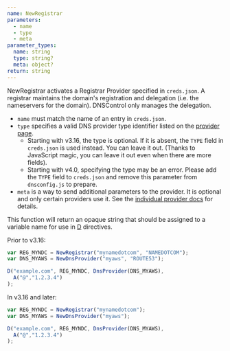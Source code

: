 ```yaml
---
name: NewRegistrar
parameters:
  - name
  - type
  - meta
parameter_types:
  name: string
  type: string?
  meta: object?
return: string
---
```


NewRegistrar activates a Registrar Provider specified in `creds.json`.
A registrar maintains the domain's registration and delegation (i.e. the
nameservers for the domain).  DNSControl only manages the delegation.

* `name` must match the name of an entry in `creds.json`.
* `type` specifies a valid DNS provider type identifier listed on the [provider page](../../provider-list.md).
  * Starting with v3.16, the type is optional. If it is absent, the `TYPE` field in `creds.json` is used instead. You can leave it out. (Thanks to JavaScript magic, you can leave it out even when there are more fields).
  * Starting with v4.0, specifying the type may be an error. Please add the `TYPE` field to `creds.json` and remove this parameter from `dnsconfig.js` to prepare.
* `meta` is a way to send additional parameters to the provider.  It is optional and only certain providers use it.  See the [individual provider docs](../../provider-list.md) for details.

This function will return an opaque string that should be assigned to a variable name for use in [D](#D) directives.

Prior to v3.16:

```js
var REG_MYNDC = NewRegistrar("mynamedotcom", "NAMEDOTCOM");
var DNS_MYAWS = NewDnsProvider("myaws", "ROUTE53");

D("example.com", REG_MYNDC, DnsProvider(DNS_MYAWS),
  A("@","1.2.3.4")
);
```

In v3.16 and later:

```js
var REG_MYNDC = NewRegistrar("mynamedotcom");
var DNS_MYAWS = NewDnsProvider("myaws");

D("example.com", REG_MYNDC, DnsProvider(DNS_MYAWS),
  A("@","1.2.3.4")
);
```
